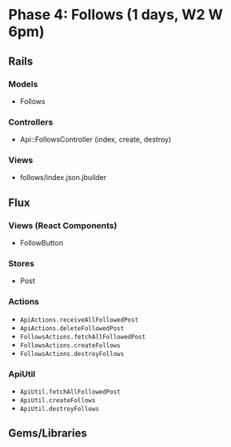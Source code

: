 # Phase 4: Follows (1 days, W2 W 6pm)

## Rails

### Models
* Follows

### Controllers
* Api::FollowsController (index, create, destroy)

### Views
* follows/index.json.jbuilder

## Flux
### Views (React Components)
* FollowButton

### Stores
* Post

### Actions
* `ApiActions.receiveAllFollowedPost`
* `ApiActions.deleteFollowedPost`
* `FollowsActions.fetchAllFollowedPost`
* `FollowsActions.createFollows`
* `FollowsActions.destroyFollows`

### ApiUtil
* `ApiUtil.fetchAllFollowedPost`
* `ApiUtil.createFollows`
* `ApiUtil.destroyFollows`

## Gems/Libraries
